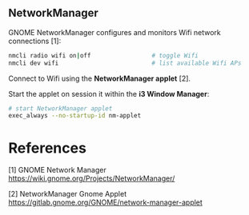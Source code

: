 ## NetworkManager

GNOME NetworkManager configures and monitors Wifi network connections [1]:

```bash
nmcli radio wifi on|off                 # toggle Wifi
nmcli dev wifi                          # list available Wifi APs
```

Connect to Wifi using the **NetworkManager applet** [2].

Start the applet on session it within the **i3 Window Manager**:

```bash
# start NetworkManager applet
exec_always --no-startup-id nm-applet
```

# References

[1] GNOME Network Manager  
https://wiki.gnome.org/Projects/NetworkManager/

[2] NetworkManager Gnome Applet  
https://gitlab.gnome.org/GNOME/network-manager-applet
